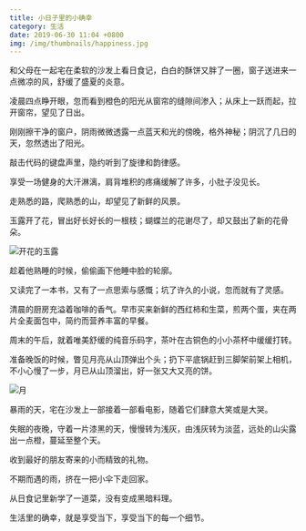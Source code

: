 ```yaml
---
title: 小日子里的小确幸
category: 生活
date: 2019-06-30 11:04 +0800
img: /img/thumbnails/happiness.jpg
---
```

和父母在一起宅在柔软的沙发上看日食记，白白的酥饼又胖了一圈，窗子送进来一点微凉的风，舒缓了盛夏的炎意。

凌晨四点睁开眼，忽而看到橙色的阳光从窗帘的缝隙间渗入；从床上一跃而起，拉开窗帘，望见了日出。

刚刚擦干净的窗户，阴雨微微透露一点蓝天和光的傍晚，格外神秘；阴沉了几日的天，忽然透出了阳光。

敲击代码的键盘声里，隐约听到了旋律和韵律感。

享受一场健身的大汗淋漓，肩背堆积的疼痛缓解了许多，小肚子没见长。

走熟悉的路，爬熟悉的山，却望见了新鲜的风景。

玉露开了花，冒出好长好长的一根枝；蝴蝶兰的花谢尽了，却又鼓出了新的花骨朵。

![开花的玉露](/img/happiness/flower.jpg)

趁着他熟睡的时候，偷偷画下他睡中脸的轮廓。

又读完了一本书，又有了一点思索与感慨；坑了许久的小说，忽而就有了灵感。

清晨的厨房充溢着咖啡的香气。早市买来新鲜的西红柿和生菜，煎两个蛋，夹在两片全麦面包中，简约而营养丰富的早餐。

周末的午后，就着唯美舒缓的纯音乐码字，茶叶在古铜色的小小茶杯中缓缓打转。

准备晚饭的时候，瞥见月亮从山顶弹出个头；扔下平底锅赶到三脚架前架上相机，不小心慢了一步，月已从山顶溜出，好一张又大又亮的饼。

![月](/img/happiness/moon.jpg)

暴雨的天，宅在沙发上一部接着一部看电影，随着它们肆意大笑或是大哭。

失眠的夜晚，守着一片漆黑的天，慢慢转为浅灰，由浅灰转为淡蓝，远处的山尖露出一点橙，蔓延至整个天。

收到最好的朋友寄来的小而精致的礼物。

不期而遇的雨，挤在一把小伞下走回家。

从日食记里新学了一道菜，没有变成黑暗料理。

生活里的确幸，就是享受当下，享受当下的每一个细节。

